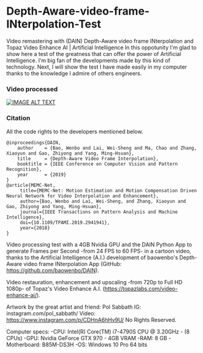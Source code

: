 # Depth-Aware-video-frame-INterpolation-Test
Video remastering with (DAIN) Depth-Aware video frame INterpolation and Topaz Video Enhance AI | Artificial Intelligence
In this oppotunity I'm glad to show here a test of the greatness that can offer the power of Artificial Intelligence. I'm big fan of the developments made by this kind of technology. Next, I will show the test I have made easily in my computer thanks to the knowledge I admire of others engineers.

### Video processed
[![IMAGE ALT TEXT](http://img.youtube.com/vi/n7rDNrlBV_8/0.jpg)](http://www.youtube.com/watch?v=n7rDNrlBV_8 "Video remastering with (DAIN) Depth-Aware video frame INterpolation and Topaz Video Enhance AI")

### Citation
All the code rights to the developers mentioned below.

    @inproceedings{DAIN,
        author    = {Bao, Wenbo and Lai, Wei-Sheng and Ma, Chao and Zhang, Xiaoyun and Gao, Zhiyong and Yang, Ming-Hsuan}, 
        title     = {Depth-Aware Video Frame Interpolation}, 
        booktitle = {IEEE Conference on Computer Vision and Pattern Recognition},
        year      = {2019}
    }
    @article{MEMC-Net,
         title={MEMC-Net: Motion Estimation and Motion Compensation Driven Neural Network for Video Interpolation and Enhancement},
         author={Bao, Wenbo and Lai, Wei-Sheng, and Zhang, Xiaoyun and Gao, Zhiyong and Yang, Ming-Hsuan},
         journal={IEEE Transactions on Pattern Analysis and Machine Intelligence},
         doi={10.1109/TPAMI.2019.2941941},
         year={2018}
    }

Video processing test with a 4GB Nvidia GPU and the DAIN Python App to generate Frames per Second -from 24 FPS to 60 FPS- in a cartoon video, thanks to the Artificial Intelligence (A.I.) development of baowenbo's Depth-Aware video frame INterpolation App (GitHub: https://github.com/baowenbo/DAIN).

Video restauration, enhancement and upscaling -from 720p to Full HD 1080p- of Topaz's Video Enhance A.I. (https://topazlabs.com/video-enhance-ai/).

Artwork by the great artist and friend: Pol Sabbath
IG: instagram.com/pol_sabbath/
Video: https://www.instagram.com/p/CDHnA6hHv9U/
No Rights Reserved.

Computer specs:
-CPU: Intel(R) Core(TM) i7-4790S CPU @ 3.20GHz - (8 CPUs)
-GPU: Nvidia GeForce GTX 970 - 4GB VRAM
-RAM: 8 GB
-Motherboard: B85M-DS3H
-OS: Windows 10 Pro 64 bits

